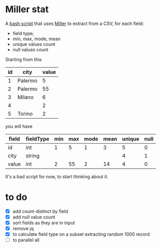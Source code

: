 # Miller stat

A [bash script](millerStat.sh) that uses [Miller](https://miller.readthedocs.io/en/latest/) to extract from a CSV, for each field:

- field type;
- min, max, mode, mean
- unique values count
- null values count

Starting from this

| id | city | value |
| --- | --- | --- |
| 1 | Palermo | 5 |
| 2 | Palermo | 55 |
| 3 | Milano | 6 |
| 4 |  | 2 |
| 5 | Torino | 2 |

you will have

| field | fieldType | min | max | mode | mean | unique | null |
| --- | --- | --- | --- | --- | --- | --- | --- |
| id | int | 1 | 5 | 1 | 3 | 5 | 0 |
| city | string |  |  |  |  | 4 | 1 |
| value | int | 2 | 55 | 2 | 14 | 4 | 0 |

It's a bad script for now, to start thinking about it.
# to do

- [x] add count-distinct by field
- [x] add null value count
- [x] sort fields as they are in input
- [x] remove jq
- [x] to calculate field type on a subset extracting random 1000 record
- [ ] to parallel all
